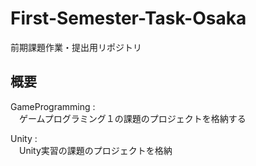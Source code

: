 # First-Semester-Task-Osaka
前期課題作業・提出用リポジトリ<br>

## 概要
GameProgramming :  
　ゲームプログラミング１の課題のプロジェクトを格納する

Unity :  
　Unity実習の課題のプロジェクトを格納

